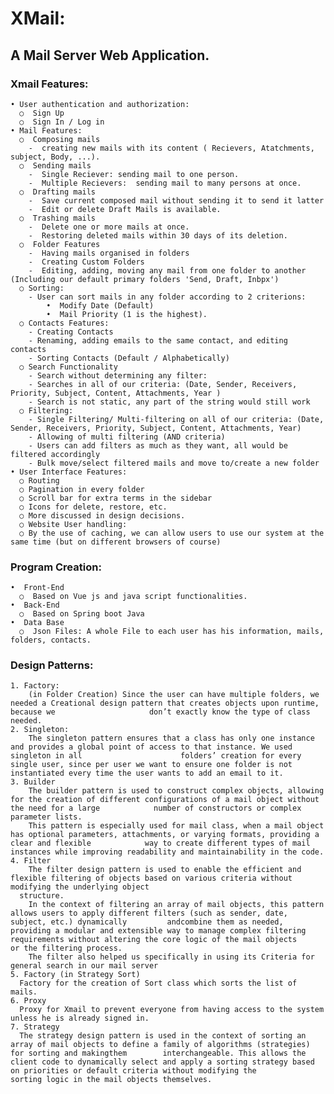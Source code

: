 # XMail: 
  ## A Mail Server Web Application.
  ### Xmail Features:
    • User authentication and authorization:
      ○  Sign Up
      ○  Sign In / Log in
    • Mail Features:
      ○  Composing mails
        -  creating new mails with its content ( Recievers, Atatchments, subject, Body, ...).
      ○  Sending mails
        -  Single Reciever: sending mail to one person.
        -  Multiple Recievers:  sending mail to many persons at once.
      ○  Drafting mails
        -  Save current composed mail without sending it to send it latter
        -  Edit or delete Draft Mails is available.
      ○  Trashing mails
        -  Delete one or more mails at once.
        -  Restoring deleted mails within 30 days of its deletion.
      ○  Folder Features
        -  Having mails organised in folders
        -  Creating Custom Folders
        -  Editing, adding, moving any mail from one folder to another (Including our default primary folders 'Send, Draft, Inbpx')
      ○ Sorting:
        - User can sort mails in any folder according to 2 criterions:
            •  Modify Date (Default)
            •  Mail Priority (1 is the highest).
      ○ Contacts Features:
        - Creating Contacts
        - Renaming, adding emails to the same contact, and editing contacts
        - Sorting Contacts (Default / Alphabetically)
      ○ Search Functionality
        - Search without determining any filter:
        - Searches in all of our criteria: (Date, Sender, Receivers, Priority, Subject, Content, Attachments, Year )
        - Search is not static, any part of the string would still work
      ○ Filtering:
        - Single Filtering/ Multi-filtering on all of our criteria: (Date, Sender, Receivers, Priority, Subject, Content, Attachments, Year)
        - Allowing of multi filtering (AND criteria)
        - Users can add filters as much as they want, all would be filtered accordingly
        - Bulk move/select filtered mails and move to/create a new folder
    • User Interface Features:
      ○ Routing
      ○ Pagination in every folder
      ○ Scroll bar for extra terms in the sidebar
      ○ Icons for delete, restore, etc.
      ○ More discussed in design decisions.
      ○ Website User handling:
      ○ By the use of caching, we can allow users to use our system at the same time (but on different browsers of course)
    
  ### Program Creation:
    •  Front-End
      ○  Based on Vue js and java script functionalities.
    •  Back-End
      ○  Based on Spring boot Java
    •  Data Base
      ○  Json Files: A whole File to each user has his information, mails, folders, contacts.
  ### Design Patterns:
    1. Factory:
        (in Folder Creation) Since the user can have multiple folders, we needed a Creational design pattern that creates objects upon runtime, because we                     don’t exactly know the type of class needed.
    2. Singleton:
        The singleton pattern ensures that a class has only one instance and provides a global point of access to that instance. We used singleton in all                      folders’ creation for every single user, since per user we want to ensure one folder is not instantiated every time the user wants to add an email to it.
    3. Builder
        The builder pattern is used to construct complex objects, allowing for the creation of different configurations of a mail object without the need for a large            number of constructors or complex parameter lists. 
        This pattern is especially used for mail class, when a mail object has optional parameters, attachments, or varying formats, providing a clear and flexible            way to create different types of mail instances while improving readability and maintainability in the code.
    4. Filter
        The filter design pattern is used to enable the efficient and flexible filtering of objects based on various criteria without modifying the underlying object
      structure.
        In the context of filtering an array of mail objects, this pattern allows users to apply different filters (such as sender, date, subject, etc.) dynamically         andcombine them as needed, providing a modular and extensible way to manage complex filtering requirements without altering the core logic of the mail objects         or the filtering process.
        The filter also helped us specifically in using its Criteria for general search in our mail server
    5. Factory (in Strategy Sort)
      Factory for the creation of Sort class which sorts the list of mails.
    6. Proxy
      Proxy for Xmail to prevent everyone from having access to the system unless he is already signed in.
    7. Strategy
      The strategy design pattern is used in the context of sorting an array of mail objects to define a family of algorithms (strategies) for sorting and makingthem        interchangeable. This allows the client code to dynamically select and apply a sorting strategy based on priorities or default criteria without modifying the          sorting logic in the mail objects themselves.  
